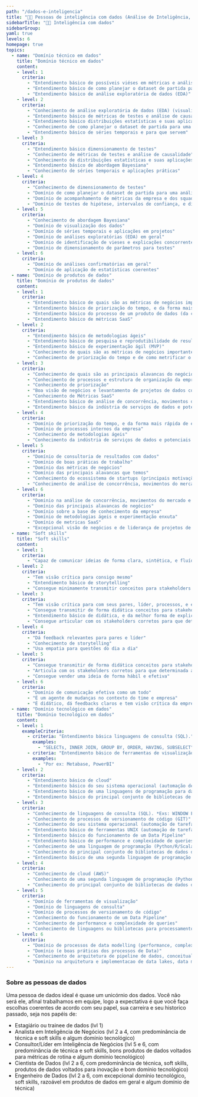 ```yaml
---
path: "/dados-e-inteligencia"
title: "👩‍🏭 Pessoas de inteligência com dados (Análise de Inteligência, Ciência e Engenharia de dados)"
sidebarTitle: "👩‍🏭 Inteligência com dados"
sidebarGroup:
yaml: true
levels: 6
homepage: true
topics:
  - name: "Domínio técnico em dados"
    title: "Domínio técnico em dados"
    content:
    - level: 1
      criteria: 
        - "Entendimento básico de possíveis viéses em métricas e análises"
        - "Entendimento básico de como planejar o dataset de partida para uma análise"
        - "Entendimento básico de análise exploratória de dados (EDA)"
    - level: 2
      criteria: 
        - "Conhecimento de análise exploratória de dados (EDA) (visualizações e análises iniciais de demandas)"
        - "Entendimento básico de métricas de testes e análise de causalidade"
        - "Entendimento básico distribuições estatísticas e suas aplicações"
        - "Conhecimento de como planejar o dataset de partida para uma análise"
        - "Entendimento básico de séries temporais e para que servem"
    - level: 3
      criteria: 
        - "Entendimento básico dimensionamento de testes"
        - "Conhecimento de métricas de testes e análise de causalidade"
        - "Conhecimento de distribuições estatísticas e suas aplicações"
        - "Entendimento básico de abordagem Bayesiana"
        - "Conhecimento de séries temporais e aplicações práticas"
    - level: 4
      criteria: 
        - "Conhecimento de dimensionamento de testes"
        - "Domínio de como planejar o dataset de partida para uma análise"
        - "Domínio de acompanhamento de métricas da empresa e dos squads"
        - "Domínio de testes de hipótese, intervalos de confiança, e distribuições estatísticas"
    - level: 5
      criteria: 
        - "Conhecimento de abordagem Bayesiana"
        - "Domínio de visualização dos dados"
        - "Domínio de séries temporais e aplicações em projetos"
        - "Domínio de análises exploratórias (EDA) em geral"
        - "Domínio de identificação de vieses e explicações concorrentes"
        - "Domínio de dimensionamento de parâmetros para testes"
    - level: 6
      criteria: 
        - "Domínio de análises confirmatórias em geral"
        - "Domínio de aplicação de estatísticas coerentes"
  - name: "Domínio de produtos de dados"
    title: "Domínio de produtos de dados"
    content:
    - level: 1
      criteria: 
        - "Entendimento básico de quais são as métricas de negócios importantes para a empresa"
        - "Entendimento básico de priorização do tempo, e da forma mais rápida de entregar valor"
        - "Entendimento básico do processo de um produto de dados (da coleta de requisitos, documentação até entrega para o usuário)"
        - "Entendimento básico de métricas SaaS"
    - level: 2
      criteria: 
        - "Entendimento básico de metodologias ágeis"
        - "Entendimento básico de pesquisa e reprodutibilidade de resultados (CRISP-DM ou variações)"
        - "Entendimento básico de experimentação ágil (MVP)"
        - "Conhecimento de quais são as métricas de negócios importantes para a empresa"
        - "Conhecimento de priorização do tempo e de como metrificar o próprio trabalho"
    - level: 3
      criteria: 
        - "Conhecimento de quais são as principais alavancas do negócio"
        - "Conhecimento de processos e estrutura de organização da empresa"
        - "Conhecimento de priorização"
        - "Boa visão de negócios e levantamento de projetos de dados com impactos nos negócios"
        - "Conhecimento de Métricas SaaS"
        - "Entendimento básico de análise de concorrência, movimentos do mercado e suas implicações"
        - "Entendimento básico da indústria de serviços de dados e potenciais fornecedores de dados"
    - level: 4
      criteria: 
        - "Domínio de priorização do tempo, e da forma mais rápida de entregar valor"
        - "Domínio de processos internos da empresa"
        - "Conhecimento de metodologias ágeis"
        - "Conhecimento da indústria de serviços de dados e potenciais fornecedores de dados"
    - level: 5
      criteria: 
        - "Domínio de consultoria de resultados com dados"
        - "Domínio de boas práticas de trabalho"
        - "Domínio das métricas de negócios"
        - "Domínio das principais alavancas que temos"
        - "Conhecimento do ecossistema de startups (principais motivações, benchmarks, rodadas de investimento etc)"
        - "Conhecimento de análise de concorrência, movimentos do mercado e suas implicações"
    - level: 6
      criteria: 
        - "Dominio na análise de concorrência, movimentos do mercado e suas implicações"
        - "Domínio das principais alavancas de negócios"
        - "Domínio sobre a base de conhecimento da empresa"
        - "Domínio de metodologias ágeis e experimentação enxuta"
        - "Domínio de metricas SaaS"
        - "Excepcional visão de negócios e de liderança de projetos de dados com impactos nos negócios"
  - name: "Soft skills"
    title: "Soft skills"
    content:
    - level: 1
      criteria: 
        - "Capaz de comunicar ideias de forma clara, sintética, e fluída"
    - level: 2
      criteria: 
        - "Tem visão crítica para consigo mesmo"
        - "Entendimento básico de storytelling"
        - "Consegue minimamente transmitir conceitos para stakeholders não-técnicos"
    - level: 3
      criteria: 
        - "Tem visão crítica para com seus pares, líder, processos, e empresa"
        - "Consegue transmitir de forma didática conceitos para stakeholders não-técnicos"
        - "Entendimento básico de didática, e da melhor forma de explicar um conceito"
        - "Consegue articular com os stakeholders corretos para que determinada ação ocorra"
    - level: 4
      criteria: 
        - "Dá feedback relevantes para pares e líder"
        - "Conhecimento de storytelling"
        - "Usa empatia para questões do dia a dia"
    - level: 5
      criteria: 
        - "Consegue transmitir de forma didática conceitos para stakeholders técnicos e não-técnicos"
        - "Articula com os stakeholders corretos para que determinada ação ocorra, e garante a execução de projetos e ações"
        - "Consegue vender uma ideia de forma hábil e efetiva"
    - level: 6
      criteria: 
        - "Domínio de comunicação efetiva como um todo"
        - "É um agente de mudanças no contexto do time e empresa"
        - "É didático, dá feedbacks claros e tem visão crítica da empresa"
  - name: "Domínio tecnológico em dados"
    title: "Domínio tecnológico em dados"
    content:
    - level: 1        
      exampleCriteria:
        - criteria: "Entendimento básica linguagens de consulta (SQL)."
          examples:
            - "SELECTs, INNER JOIN, GROUP BY, ORDER, HAVING, SUBSELECT"
        - criteria: "Entendimento básico de ferramentas de visualização"
          examples: 
            - "Por ex: Metabase, PowerBI"
    - level: 2
      criteria: 
        - "Entendimento básico de cloud"
        - "Entendimento básico do seu sistema operacional (automação de tarefas). Linux/MacOS X: terminal (bash/zsh/fish/apt); Windows 10: prompt de comando (powershell/bat/bash/chocolatey)"
        - "Entendimento básico de uma linguagens de programação para dados (Python/R/Scala/Julia)"
        - "Entendimento básico do principal conjunto de bibliotecas de dados da sua linguagem escolhida (Pandas, Matlib)"
    - level: 3
      criteria: 
        - "Conhecimento de linguagens de consulta (SQL). *Exs: WINDOW FUNCTION COM [AVG,SUM,PERCENTILE], CTEs*"
        - "Conhecimento de processos de versionamento de código (GIT)"
        - "Conhecimento do seu sistema operacional (automação de tarefas). Linux/MacOS X: terminal (bash/zsh/fish/apt); Windows 10: prompt de comando (powershell/bat/bash/chocolatey)"
        - "Entendimento básico de ferramentas UNIX (automação de tarefas, pipe, independente do SO preferido)"
        - "Entendimento básico do funcionamento de um Data Pipeline"
        - "Entendimento básico de performance e complexidade de queries"
        - "Conhecimento de uma linguagem de programação (Python/R/Scala/Julia)"
        - "Conhecimento do principal conjunto de bibliotecas de dados da sua linguagem escolhida (Pandas, Matlib)"
        - "Entendimento básico de uma segunda linguagem de programação para dados (Python/R/Scala/Julia)"
    - level: 4
      criteria: 
        - "Conhecimento de cloud (AWS)"
        - "Conhecimento de uma segunda linguagem de programação (Python/R/Scala/Julia)"
        - "Conhecimento do principal conjunto de bibliotecas de dados da sua segunda linguagem (Pandas, Matlib)"
    - level: 5
      criteria: 
        - "Domínio de ferramentas de visualização"
        - "Domínio de linguagens de consulta"
        - "Domínio de processos de versionamento de código"
        - "Conhecimento do funcionamento de um Data Pipeline"
        - "Conhecimento de performance e complexidade de queries"
        - "Conhecimento de linguagens ou bibliotecas para processamento multimáquina de dados (Spark com Scala ou Python com libs adequadas)"
    - level: 6
      criteria: 
        - "Domínio de processos de data modelling (performance, complexidade, processos, code review)"
        - "Domínio (e boas práticas dos processos de Data)"
        - "Conhecimento de arquitetura de pipeline de dados, conceitualmente, em multiplos servicos de cloud ou maquinas bare metal"
        - "Dominio na arquitetura e implementacao de data lakes, data marts e data warehouses escalaveis"
---
```

### Sobre as pessoas de dados

Uma pessoa de dados ideal é quase um unicórnio dos dados. Você não será ele, afinal trabalhamos em equipe, logo a expectativa é que você faça escolhas coerentes de acordo com seu papel, sua carreira e seu historico passado, seja nos papéis de:
  - Estagiário ou trainee de dados (lvl 1)
  - Analista em Inteligência de Negócios (lvl 2 a 4, com predominância de técnica e soft skills e algum domínio tecnológico)
  - Consultor/Líder em Inteligência de Negócios (lvl 5 e 6, com predominância de técnica e soft skills, bons produtos de dados voltados para métricas de rotina e algum domínio tecnológico)
  - Cientista de Dados (lvl 2 a 6, com predominância de técnica, soft skills, produtos de dados voltados para inovação e bom domínio tecnológico)
  - Engenheiro de Dados (lvl 2 a 6, com excepcional domínio tecnológico, soft skills, razoável em produtos de dados em geral e algum domínio de técnica)